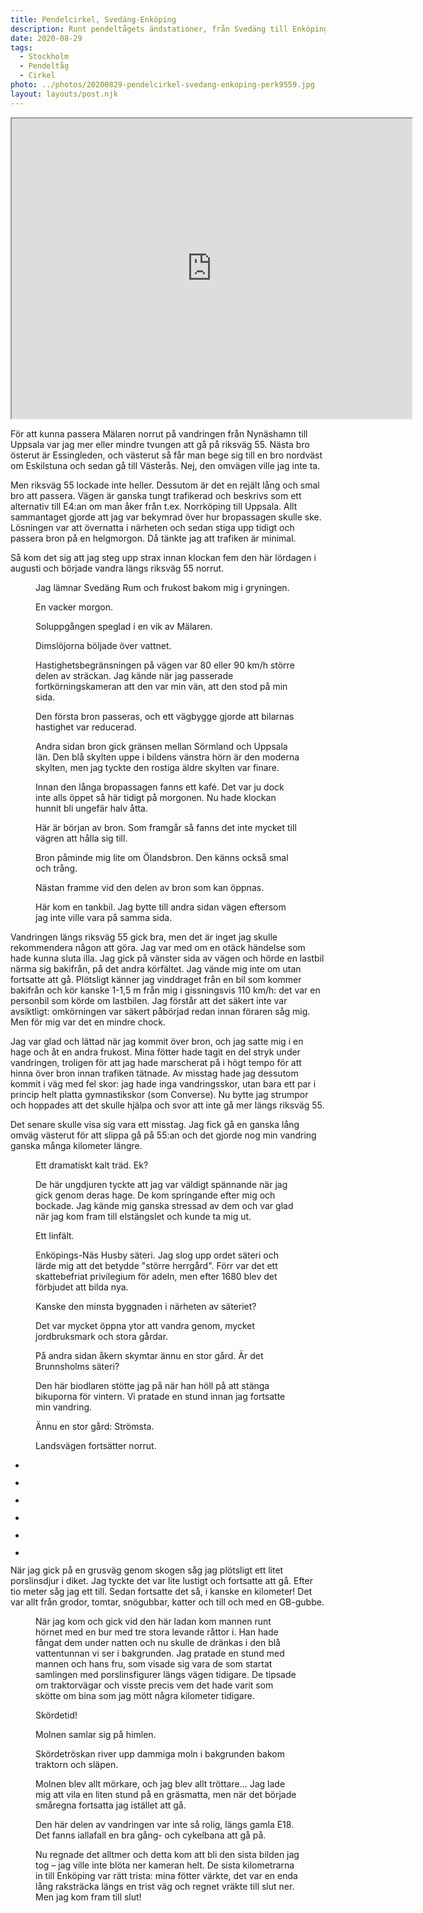 ```yaml
---
title: Pendelcirkel, Svedäng-Enköping
description: Runt pendeltågets ändstationer, från Svedäng till Enköping
date: 2020-08-29
tags:
  - Stockholm
  - Pendeltåg
  - Cirkel
photo: ../photos/20200829-pendelcirkel-svedang-enkoping-perk9559.jpg
layout: layouts/post.njk
---
```

<iframe src="https://www.google.com/maps/d/embed?mid=1iuIroWRfIUpAjUOmy5RuzUl_B94_Flmd" width="640" height="480"></iframe>
<!-- /wp:html -->

<!-- wp:paragraph -->
<p>För att kunna passera Mälaren norrut på vandringen från Nynäshamn till Uppsala var jag mer eller mindre tvungen att gå på riksväg 55. Nästa bro österut är Essingleden, och västerut så får man bege sig till en bro nordväst om Eskilstuna och sedan gå till Västerås. Nej, den omvägen ville jag inte ta.</p>
<!-- /wp:paragraph -->

<!-- wp:paragraph -->
<p>Men riksväg 55 lockade inte heller. Dessutom är det en rejält lång och smal bro att passera. Vägen är ganska tungt trafikerad och beskrivs som ett alternativ till E4:an om man åker från t.ex. Norrköping till Uppsala. Allt sammantaget gjorde att jag var bekymrad över hur bropassagen skulle ske. Lösningen var att övernatta i närheten och sedan stiga upp tidigt och passera bron på en helgmorgon. Då tänkte jag att trafiken är minimal.</p>
<!-- /wp:paragraph -->

<!-- wp:paragraph -->
<p>Så kom det sig att jag steg upp strax innan klockan fem den här lördagen i augusti och började vandra längs riksväg 55 norrut.</p>
<!-- /wp:paragraph -->

<!-- wp:image {"id":980} -->
<figure class="wp-block-image"><img src="../photos/20200829-pendelcirkel-svedang-enkoping-perk9477.jpg" alt="" class="wp-image-980"/><figcaption>Jag lämnar Svedäng Rum och frukost bakom mig i gryningen.</figcaption></figure>


<!-- wp:image {"id":981,"align":"full"} -->
<figure class="wp-block-image alignfull"><img src="../photos/20200829-pendelcirkel-svedang-enkoping-perk9483.jpg" alt="" class="wp-image-981"/><figcaption>En vacker morgon.</figcaption></figure>


<!-- wp:image {"id":982,"align":"full"} -->
<figure class="wp-block-image alignfull"><img src="../photos/20200829-pendelcirkel-svedang-enkoping-perk9484.jpg" alt="" class="wp-image-982"/><figcaption>Soluppgången speglad i en vik av Mälaren.</figcaption></figure>


<!-- wp:image {"id":983,"align":"full"} -->
<figure class="wp-block-image alignfull"><img src="../photos/20200829-pendelcirkel-svedang-enkoping-perk9486.jpg" alt="" class="wp-image-983"/><figcaption>Dimslöjorna böljade över vattnet.</figcaption></figure>


<!-- wp:image {"id":984} -->
<figure class="wp-block-image"><img src="../photos/20200829-pendelcirkel-svedang-enkoping-perk9487.jpg" alt="" class="wp-image-984"/><figcaption>Hastighetsbegränsningen på vägen var 80 eller 90 km/h större delen av sträckan. Jag kände när jag passerade fortkörningskameran att den var min vän, att den stod på min sida.</figcaption></figure>


<!-- wp:image {"id":985} -->
<figure class="wp-block-image"><img src="../photos/20200829-pendelcirkel-svedang-enkoping-perk9500.jpg" alt="" class="wp-image-985"/><figcaption>Den första bron passeras, och ett vägbygge gjorde att bilarnas hastighet var reducerad.</figcaption></figure>


<!-- wp:image {"id":986} -->
<figure class="wp-block-image"><img src="../photos/20200829-pendelcirkel-svedang-enkoping-perk9504.jpg" alt="" class="wp-image-986"/><figcaption>Andra sidan bron gick gränsen mellan Sörmland och Uppsala län. Den blå skylten uppe i bildens vänstra hörn är den moderna skylten, men jag tyckte den rostiga äldre skylten var finare.</figcaption></figure>


<!-- wp:image {"id":987} -->
<figure class="wp-block-image"><img src="../photos/20200829-pendelcirkel-svedang-enkoping-perk9505.jpg" alt="" class="wp-image-987"/><figcaption>Innan den långa bropassagen fanns ett kafé. Det var ju dock inte alls öppet så här tidigt på morgonen. Nu hade klockan hunnit bli ungefär halv åtta.</figcaption></figure>


<!-- wp:image {"id":988} -->
<figure class="wp-block-image"><img src="../photos/20200829-pendelcirkel-svedang-enkoping-perk9507.jpg" alt="" class="wp-image-988"/><figcaption>Här är början av bron. Som framgår så fanns det inte mycket till vägren att hålla sig till.</figcaption></figure>


<!-- wp:image {"id":989,"align":"full"} -->
<figure class="wp-block-image alignfull"><img src="../photos/20200829-pendelcirkel-svedang-enkoping-perk9510.jpg" alt="" class="wp-image-989"/><figcaption>Bron påminde mig lite om Ölandsbron. Den känns också smal och trång.</figcaption></figure>


<!-- wp:image {"id":990,"align":"full"} -->
<figure class="wp-block-image alignfull"><img src="../photos/20200829-pendelcirkel-svedang-enkoping-perk9511.jpg" alt="" class="wp-image-990"/><figcaption>Nästan framme vid den delen av bron som kan öppnas.</figcaption></figure>


<!-- wp:image {"id":991} -->
<figure class="wp-block-image"><img src="../photos/20200829-pendelcirkel-svedang-enkoping-perk9516.jpg" alt="" class="wp-image-991"/><figcaption>Här kom en tankbil. Jag bytte till andra sidan vägen eftersom jag inte ville vara på samma sida. </figcaption></figure>


<!-- wp:paragraph -->
<p>Vandringen längs riksväg 55 gick bra, men det är inget jag skulle rekommendera någon att göra. Jag var med om en otäck händelse som hade kunna sluta illa. Jag gick på vänster sida av vägen och hörde en lastbil närma sig bakifrån, på det andra körfältet. Jag vände mig inte om utan fortsatte att gå. Plötsligt känner jag vinddraget från en bil som kommer bakifrån och kör kanske 1-1,5 m från mig i gissningsvis 110 km/h: det var en personbil som körde om lastbilen. Jag förstår att det säkert inte var avsiktligt: omkörningen var säkert påbörjad redan innan föraren såg mig. Men för mig var det en mindre chock.</p>
<!-- /wp:paragraph -->

<!-- wp:paragraph -->
<p>Jag var glad och lättad när jag kommit över bron, och jag satte mig i en hage och åt en andra frukost. Mina fötter hade tagit en del stryk under vandringen, troligen för att jag hade marscherat på i högt tempo för att hinna över bron innan trafiken tätnade. Av misstag hade jag dessutom kommit i väg med fel skor: jag hade inga vandringsskor, utan bara ett par i princip helt platta gymnastikskor (som Converse). Nu bytte jag strumpor och hoppades att det skulle hjälpa och svor att inte gå mer längs riksväg 55.</p>
<!-- /wp:paragraph -->

<!-- wp:paragraph -->
<p>Det senare skulle visa sig vara ett misstag. Jag fick gå en ganska lång omväg västerut för att slippa gå på 55:an och det gjorde nog min vandring ganska många kilometer längre. </p>
<!-- /wp:paragraph -->

<!-- wp:image {"id":992,"align":"full"} -->
<figure class="wp-block-image alignfull"><img src="../photos/20200829-pendelcirkel-svedang-enkoping-perk9524.jpg" alt="" class="wp-image-992"/><figcaption>Ett dramatiskt kalt träd. Ek?</figcaption></figure>


<!-- wp:image {"id":993} -->
<figure class="wp-block-image"><img src="../photos/20200829-pendelcirkel-svedang-enkoping-perk9531.jpg" alt="" class="wp-image-993"/><figcaption>De här ungdjuren tyckte att jag var väldigt spännande när jag gick genom deras hage. De kom springande efter mig och bockade. Jag kände mig ganska stressad av dem och var glad när jag kom fram till elstängslet och kunde ta mig ut.</figcaption></figure>


<!-- wp:image {"id":994,"align":"full"} -->
<figure class="wp-block-image alignfull"><img src="../photos/20200829-pendelcirkel-svedang-enkoping-perk9544.jpg" alt="" class="wp-image-994"/><figcaption>Ett linfält.</figcaption></figure>


<!-- wp:image {"id":995,"align":"full"} -->
<figure class="wp-block-image alignfull"><img src="../photos/20200829-pendelcirkel-svedang-enkoping-perk9550.jpg" alt="" class="wp-image-995"/><figcaption>Enköpings-Näs Husby säteri. Jag slog upp ordet säteri och lärde mig att det betydde "större herrgård". Förr var det ett skattebefriat privilegium för adeln, men efter 1680 blev det förbjudet att bilda nya.</figcaption></figure>


<!-- wp:image {"id":997,"align":"full"} -->
<figure class="wp-block-image alignfull"><img src="../photos/20200829-pendelcirkel-svedang-enkoping-perk9553.jpg" alt="" class="wp-image-997"/><figcaption>Kanske den minsta byggnaden i närheten av säteriet?</figcaption></figure>


<!-- wp:image {"id":998,"align":"full"} -->
<figure class="wp-block-image alignfull"><img src="../photos/20200829-pendelcirkel-svedang-enkoping-perk9557.jpg" alt="" class="wp-image-998"/><figcaption>Det var mycket öppna ytor att vandra genom, mycket jordbruksmark och stora gårdar.</figcaption></figure>


<!-- wp:image {"id":999,"align":"full"} -->
<figure class="wp-block-image alignfull"><img src="../photos/20200829-pendelcirkel-svedang-enkoping-perk9558.jpg" alt="" class="wp-image-999"/><figcaption>På andra sidan åkern skymtar ännu en stor gård. Är det Brunnsholms säteri?</figcaption></figure>


<!-- wp:image {"id":1000,"align":"full"} -->
<figure class="wp-block-image alignfull"><img src="../photos/20200829-pendelcirkel-svedang-enkoping-perk9559.jpg" alt="" class="wp-image-1000"/><figcaption>Den här biodlaren stötte jag på när han höll på att stänga bikuporna för vintern. Vi pratade en stund innan jag fortsatte min vandring.</figcaption></figure>


<!-- wp:image {"id":1001,"align":"full"} -->
<figure class="wp-block-image alignfull"><img src="../photos/20200829-pendelcirkel-svedang-enkoping-perk9561.jpg" alt="" class="wp-image-1001"/><figcaption>Ännu en stor gård: Strömsta.</figcaption></figure>


<!-- wp:image {"id":1002,"align":"full"} -->
<figure class="wp-block-image alignfull"><img src="../photos/20200829-pendelcirkel-svedang-enkoping-perk9565.jpg" alt="" class="wp-image-1002"/><figcaption>Landsvägen fortsätter norrut.</figcaption></figure>


<!-- wp:gallery {"ids":[1003,1004,1005,1006,1007,1008]} -->
<ul class="wp-block-gallery columns-3 is-cropped"><li class="blocks-gallery-item"><figure><img src="../photos/20200829-pendelcirkel-svedang-enkoping-perk9568.jpg" alt="" data-id="1003" class="wp-image-1003"/></figure></li><li class="blocks-gallery-item"><figure><img src="../photos/20200829-pendelcirkel-svedang-enkoping-perk9569.jpg" alt="" data-id="1004" class="wp-image-1004"/></figure></li><li class="blocks-gallery-item"><figure><img src="../photos/20200829-pendelcirkel-svedang-enkoping-perk9570.jpg" alt="" data-id="1005" class="wp-image-1005"/></figure></li><li class="blocks-gallery-item"><figure><img src="../photos/20200829-pendelcirkel-svedang-enkoping-perk9580.jpg" alt="" data-id="1006" class="wp-image-1006"/></figure></li><li class="blocks-gallery-item"><figure><img src="../photos/20200829-pendelcirkel-svedang-enkoping-perk9581.jpg" alt="" data-id="1007" class="wp-image-1007"/></figure></li><li class="blocks-gallery-item"><figure><img src="../photos/20200829-pendelcirkel-svedang-enkoping-perk9584.jpg" alt="" data-id="1008" class="wp-image-1008"/></figure></li></ul>
<!-- /wp:gallery -->

<!-- wp:paragraph -->
<p>När jag gick på en grusväg genom skogen såg jag plötsligt ett litet porslinsdjur i diket. Jag tyckte det var lite lustigt och fortsatte att gå. Efter tio meter såg jag ett till. Sedan fortsatte det så, i kanske en kilometer! Det var allt från grodor, tomtar, snögubbar, katter och till och med en GB-gubbe. </p>
<!-- /wp:paragraph -->

<!-- wp:image {"id":1009} -->
<figure class="wp-block-image"><img src="../photos/20200829-pendelcirkel-svedang-enkoping-perk9589.jpg" alt="" class="wp-image-1009"/><figcaption>När jag kom och gick vid den här ladan kom mannen runt hörnet med en bur med tre stora levande råttor i. Han hade fångat dem under natten och nu skulle de dränkas i den blå vattentunnan vi ser i bakgrunden. Jag pratade en stund med mannen och hans fru, som visade sig vara de som startat samlingen med porslinsfigurer längs vägen tidigare. De tipsade om traktorvägar och visste precis vem det hade varit som skötte om bina som jag mött några kilometer tidigare.</figcaption></figure>


<!-- wp:image {"id":1010,"align":"full"} -->
<figure class="wp-block-image alignfull"><img src="../photos/20200829-pendelcirkel-svedang-enkoping-perk9590.jpg" alt="" class="wp-image-1010"/><figcaption>Skördetid!</figcaption></figure>


<!-- wp:image {"id":1011,"align":"full"} -->
<figure class="wp-block-image alignfull"><img src="../photos/20200829-pendelcirkel-svedang-enkoping-perk9591.jpg" alt="" class="wp-image-1011"/><figcaption>Molnen samlar sig på himlen.</figcaption></figure>


<!-- wp:image {"id":1012,"align":"full"} -->
<figure class="wp-block-image alignfull"><img src="../photos/20200829-pendelcirkel-svedang-enkoping-perk9598.jpg" alt="" class="wp-image-1012"/><figcaption>Skördetröskan river upp dammiga moln i bakgrunden bakom traktorn och släpen.</figcaption></figure>


<!-- wp:image {"id":1014,"align":"full"} -->
<figure class="wp-block-image alignfull"><img src="../photos/20200829-pendelcirkel-svedang-enkoping-perk9609.jpg" alt="" class="wp-image-1014"/><figcaption>Molnen blev allt mörkare, och jag blev allt tröttare... Jag lade mig att vila en liten stund på en gräsmatta, men när det började småregna fortsatta jag istället att gå.</figcaption></figure>


<!-- wp:image {"id":1015} -->
<figure class="wp-block-image"><img src="../photos/20200829-pendelcirkel-svedang-enkoping-perk9610.jpg" alt="" class="wp-image-1015"/><figcaption>Den här delen av vandringen var inte så rolig, längs gamla E18. Det fanns iallafall en bra gång- och cykelbana att gå på.</figcaption></figure>


<!-- wp:image {"id":1016} -->
<figure class="wp-block-image"><img src="../photos/20200829-pendelcirkel-svedang-enkoping-perk9612.jpg" alt="" class="wp-image-1016"/><figcaption>Nu regnade det alltmer och detta kom att bli den sista bilden jag tog –&nbsp;jag ville inte blöta ner kameran helt. De sista kilometrarna in till Enköping var rätt trista: mina fötter värkte, det var en enda lång raksträcka längs en trist väg och regnet vräkte till slut ner. Men jag kom fram till slut!</figcaption></figure>

